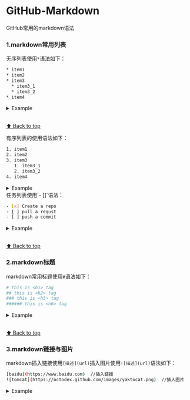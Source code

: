 # GitHub-Markdown
GitHub常用的markdown语法

### 1.markdown常用列表
无序列表使用`*`语法如下：
```bash
* item1
* item2
* item3
  * item3_1
  * item3_2
* item4
```
<details>
  <summary>Example</summary>
  
  * item1
  * item2
  * item3
    * item3_1
    * item3_2
  * item4
  
  </details>
  
  <br>[⬆ Back to top](#contents)
  
  有序列表的使用语法如下：
  ```bash
  1. item1
  2. item2
  3. item3
     1. item3_1
     2. item3_2
  4. item4
  ```
  <details>
 <summary>Example</summary>
 
 1. item1
 2. item2
 3. item3
    1. item3_1
    2. item3_2
 4. item4
 
 </details>
 任务列表使用`- []`语法：
 
 ```bash
 - [x] Create a repo
 - [ ] pull a requst
 - [ ] push a commit
 ```
 <details>
 <summary>Example</summary>
 
 - [x] Create a repo
 - [ ] pull a request
 - [ ] push a commit
 
 </details>
 
 <br>[⬆ Back to top](#contents)

### 2.markdown标题
markdown常用标题使用`#`语法如下：
```bash
# this is <h1> tag
## this is <h2> tag
### this is <h3> tag
###### this is <h6> tag
```
<details>
 <summary>Example</summary>
 
# 这是一级标题
## 这是二级标题
### 这是三级标题
 
 </details>
 
  <br>[⬆ Back to top](#contents)
  ### 3.markdown链接与图片
  markdown插入链接使用`[描述](url)`插入图片使用`![描述](url)`语法如下：
  ```bash
  [baidu](https://www.baidu.com)  //插入链接
  ![tomcat](https://octodex.github.com/images/yaktocat.png)  //插入图片
  ```
  <details>
 <summary>Example</summary>
 
 [baidu](https://www.baidu.com)
 
 ![yackocat](https://octodex.github.com/images/yaktocat.png)
 
 </details>
 
